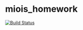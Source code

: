 # miois_homework

[![Build Status](https://github.com/Dasha-Gashnikova/miois_homework.jl/actions/workflows/CI.yml/badge.svg?branch=main)](https://github.com/Dasha-Gashnikova/miois_homework.jl/actions/workflows/CI.yml?query=branch%3Amain)

